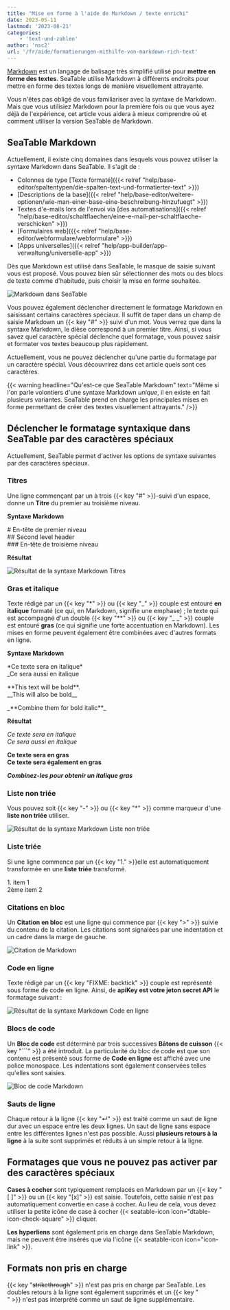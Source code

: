 ```yaml
---
title: "Mise en forme à l'aide de Markdown / texte enrichi"
date: 2023-05-11
lastmod: '2023-08-21'
categories:
    - 'text-und-zahlen'
author: 'nsc2'
url: '/fr/aide/formatierungen-mithilfe-von-markdown-rich-text'
---
```


[Markdown](https://en.wikipedia.org/wiki/Markdown) est un langage de balisage très simplifié utilisé pour **mettre en forme des textes**. SeaTable utilise Markdown à différents endroits pour mettre en forme des textes longs de manière visuellement attrayante.

Vous n'êtes pas obligé de vous familiariser avec la syntaxe de Markdown. Mais que vous utilisiez Markdown pour la première fois ou que vous ayez déjà de l'expérience, cet article vous aidera à mieux comprendre où et comment utiliser la version SeaTable de Markdown.

## SeaTable Markdown

Actuellement, il existe cinq domaines dans lesquels vous pouvez utiliser la syntaxe Markdown dans SeaTable. Il s'agit de :

- Colonnes de type [Texte formaté]({{< relref "help/base-editor/spaltentypen/die-spalten-text-und-formatierter-text" >}})
- [Descriptions de la base]({{< relref "help/base-editor/weitere-optionen/wie-man-einer-base-eine-beschreibung-hinzufuegt" >}})
- Textes d'e-mails lors de l'envoi via [des automatisations]({{< relref "help/base-editor/schaltflaechen/eine-e-mail-per-schaltflaeche-verschicken" >}})
- [Formulaires web]({{< relref "help/base-editor/webformulare/webformulare" >}})
- [Apps universelles]({{< relref "help/app-builder/app-verwaltung/universelle-app" >}})

Dès que Markdown est utilisé dans SeaTable, le masque de saisie suivant vous est proposé. Vous pouvez bien sûr sélectionner des mots ou des blocs de texte comme d'habitude, puis choisir la mise en forme souhaitée.

![Markdown dans SeaTable](images/markdown-seatable.png)

Vous pouvez également déclencher directement le formatage Markdown en saisissant certains caractères spéciaux. Il suffit de taper dans un champ de saisie Markdown un {{< key "#" >}} suivi d'un mot. Vous verrez que dans la syntaxe Markdown, le dièse correspond à un premier titre. Ainsi, si vous savez quel caractère spécial déclenche quel formatage, vous pouvez saisir et formater vos textes beaucoup plus rapidement.

Actuellement, vous ne pouvez déclencher qu'une partie du formatage par un caractère spécial. Vous découvrirez dans cet article quels sont ces caractères.

{{< warning  headline="Qu'est-ce que SeaTable Markdown"  text="Même si l'on parle volontiers d'une syntaxe Markdown _unique_, il en existe en fait plusieurs variantes. SeaTable prend en charge les principales mises en forme permettant de créer des textes visuellement attrayants." />}}

## Déclencher le formatage syntaxique dans SeaTable par des caractères spéciaux

Actuellement, SeaTable permet d'activer les options de syntaxe suivantes par des caractères spéciaux.

### Titres

Une ligne commençant par un à trois {{< key "#" >}}\-suivi d'un espace, donne un **Titre** du premier au troisième niveau.

**Syntaxe Markdown**

\# En-tête de premier niveau  
\## Second level header  
\### En-tête de troisième niveau

**Résultat**

![Résultat de la syntaxe Markdown Titres](images/syntax-headings-richtext-markdown-1.png)

### Gras et italique

Texte rédigé par un {{< key "\*" >}} ou {{< key "\_" >}} couple est entouré **en italique** formaté (ce qui, en Markdown, signifie une emphase) ; le texte qui est accompagné d'un double {{< key "\*\*" >}} ou {{< key "\_ \_" >}} couple est entouré **gras** (ce qui signifie une forte accentuation en Markdown). Les mises en forme peuvent également être combinées avec d'autres formats en ligne.

**Syntaxe Markdown**

\*Ce texte sera en italique\*  
\_Ce sera aussi en italique

\*\*This text will be bold\*\*.  
\_\_This will also be bold\_\_

\_\*\*Combine them for bold italic\*\*\_

**Résultat**

_Ce texte sera en italique_  
_Ce sera aussi en italique_

**Ce texte sera en gras**  
**Ce texte sera également en gras**

_**Combinez-les pour obtenir un italique gras**_

### Liste non triée

Vous pouvez soit {{< key "\-" >}} ou {{< key "\*" >}} comme marqueur d'une **liste non triée** utiliser.

![Résultat de la syntaxe Markdown Liste non triée](images/result-unordered-list-syntax-1.png)

### Liste triée

Si une ligne commence par un {{< key "1." >}}elle est automatiquement transformée en une **liste triée** transformé.

1\. item 1  
2ème item 2

### Citations en bloc

Un **Citation en bloc** est une ligne qui commence par {{< key "\>" >}} suivie du contenu de la citation. Les citations sont signalées par une indentation et un cadre dans la marge de gauche.

![Citation de Markdown](images/markdown-cite.png)

### Code en ligne

Texte rédigé par un {{< key "FIXME: backtick" >}} couple est représenté sous forme de code en ligne. Ainsi, de **apiKey est votre jeton secret API** le formatage suivant :

![Résultat de la syntaxe Markdown Code en ligne](images/result-inline-code.png)

### Blocs de code

Un **Bloc de code** est déterminé par trois successives **Bâtons de cuisson** {{< key "```" >}} a été introduit. La particularité du bloc de code est que son contenu est présenté sous forme de **Code en ligne** est affiché avec une police monospace. Les indentations sont également conservées telles qu'elles sont saisies.

![Bloc de code Markdown](images/markdown-codeblock.png)

### Sauts de ligne

Chaque retour à la ligne {{< key "↵" >}} est traité comme un saut de ligne dur avec un espace entre les deux lignes. Un saut de ligne sans espace entre les différentes lignes n'est pas possible. Aussi **plusieurs retours à la ligne** à la suite sont supprimés et réduits à un simple retour à la ligne.

## Formatages que vous ne pouvez pas activer par des caractères spéciaux

**Cases à cocher** sont typiquement remplacés en Markdown par un {{< key "\[ \]" >}} ou un {{< key "\[x\]" >}} est saisie. Toutefois, cette saisie n'est pas automatiquement convertie en case à cocher. Au lieu de cela, vous devez utiliser la petite icône de case à cocher {{< seatable-icon icon="dtable-icon-check-square" >}} cliquer.

**Les hyperliens** sont également pris en charge dans SeaTable Markdown, mais ne peuvent être insérés que via l'icône {{< seatable-icon icon="icon-link" >}}.

## Formats non pris en charge

{{< key "~~strikethrough~~" >}} n'est pas pris en charge par SeaTable. Les doubles retours à la ligne sont également supprimés et un {{< key "<br>" >}} n'est pas interprété comme un saut de ligne supplémentaire.
